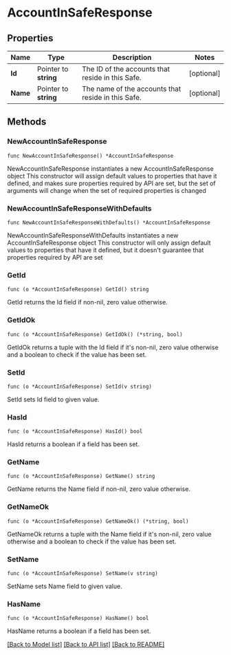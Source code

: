 # AccountInSafeResponse

## Properties

Name | Type | Description | Notes
------------ | ------------- | ------------- | -------------
**Id** | Pointer to **string** | The ID of the accounts that reside in this Safe. | [optional] 
**Name** | Pointer to **string** | The name of the accounts that reside in this Safe. | [optional] 

## Methods

### NewAccountInSafeResponse

`func NewAccountInSafeResponse() *AccountInSafeResponse`

NewAccountInSafeResponse instantiates a new AccountInSafeResponse object
This constructor will assign default values to properties that have it defined,
and makes sure properties required by API are set, but the set of arguments
will change when the set of required properties is changed

### NewAccountInSafeResponseWithDefaults

`func NewAccountInSafeResponseWithDefaults() *AccountInSafeResponse`

NewAccountInSafeResponseWithDefaults instantiates a new AccountInSafeResponse object
This constructor will only assign default values to properties that have it defined,
but it doesn't guarantee that properties required by API are set

### GetId

`func (o *AccountInSafeResponse) GetId() string`

GetId returns the Id field if non-nil, zero value otherwise.

### GetIdOk

`func (o *AccountInSafeResponse) GetIdOk() (*string, bool)`

GetIdOk returns a tuple with the Id field if it's non-nil, zero value otherwise
and a boolean to check if the value has been set.

### SetId

`func (o *AccountInSafeResponse) SetId(v string)`

SetId sets Id field to given value.

### HasId

`func (o *AccountInSafeResponse) HasId() bool`

HasId returns a boolean if a field has been set.

### GetName

`func (o *AccountInSafeResponse) GetName() string`

GetName returns the Name field if non-nil, zero value otherwise.

### GetNameOk

`func (o *AccountInSafeResponse) GetNameOk() (*string, bool)`

GetNameOk returns a tuple with the Name field if it's non-nil, zero value otherwise
and a boolean to check if the value has been set.

### SetName

`func (o *AccountInSafeResponse) SetName(v string)`

SetName sets Name field to given value.

### HasName

`func (o *AccountInSafeResponse) HasName() bool`

HasName returns a boolean if a field has been set.


[[Back to Model list]](../README.md#documentation-for-models) [[Back to API list]](../README.md#documentation-for-api-endpoints) [[Back to README]](../README.md)


